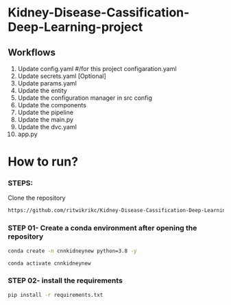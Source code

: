 # Kidney-Disease-Cassification-Deep-Learning-project


## Workflows

1. Update config.yaml #/for this project configaration.yaml
2. Update secrets.yaml [Optional]
3. Update params.yaml
4. Update the entity
5. Update the configuration manager in src config
6. Update the components
7. Update the pipeline 
8. Update the main.py
9. Update the dvc.yaml
10. app.py


# How to run?
### STEPS:

Clone the repository

```bash
https://github.com/ritwikrikc/Kidney-Disease-Cassification-Deep-Learning-project.git
```
### STEP 01- Create a conda environment after opening the repository

```bash
conda create -n cnnkidneynew python=3.8 -y
```

```bash
conda activate cnnkidneynew
```


### STEP 02- install the requirements
```bash
pip install -r requirements.txt
```